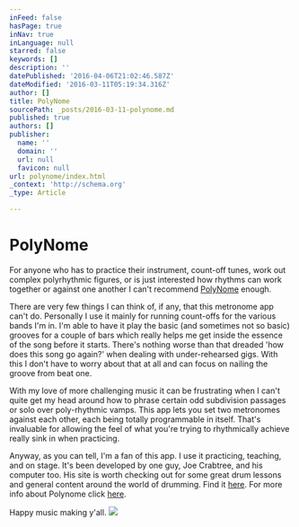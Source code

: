 ```yaml
---
inFeed: false
hasPage: true
inNav: true
inLanguage: null
starred: false
keywords: []
description: ''
datePublished: '2016-04-06T21:02:46.587Z'
dateModified: '2016-03-11T05:19:34.316Z'
author: []
title: PolyNome
sourcePath: _posts/2016-03-11-polynome.md
published: true
authors: []
publisher:
  name: ''
  domain: ''
  url: null
  favicon: null
url: polynome/index.html
_context: 'http://schema.org'
_type: Article

---
```

# PolyNome

For anyone who has to practice their instrument, count-off tunes, work out complex polyrhythmic figures, or is just interested how rhythms can work together or against one another I can't recommend [PolyNome][0] enough. 

There are very few things I can think of, if any, that this metronome app can't do. Personally I use it mainly for running count-offs for the various bands I'm in. I'm able to have it play the basic (and sometimes not so basic) grooves for a couple of bars which really helps me get inside the essence of the song before it starts. There's nothing worse than that dreaded 'how does this song go again?' when dealing with under-rehearsed gigs. With this I don't have to worry about that at all and can focus on nailing the groove from beat one.

With my love of more challenging music it can be frustrating when I can't quite get my head around how to phrase certain odd subdivision passages or solo over poly-rhythmic vamps. This app lets you set two metronomes against each other, each being totally programmable in itself. That's invaluable for allowing the feel of what you're trying to rhythmically achieve really sink in when practicing. 

Anyway, as you can tell, I'm a fan of this app. I use it practicing, teaching, and on stage. It's been developed by one guy, Joe Crabtree, and his computer too. His site is worth checking out for some great drum lessons and general content around the world of drumming. Find it [here][1]. For more info about Polynome click [here][2].

Happy music making y'all.
![](https://the-grid-user-content.s3-us-west-2.amazonaws.com/5005143b-264f-4629-ac07-f4f746552fa1.png)

[0]: Polynome.net
[1]: joecrabtree.com
[2]: polynome.net